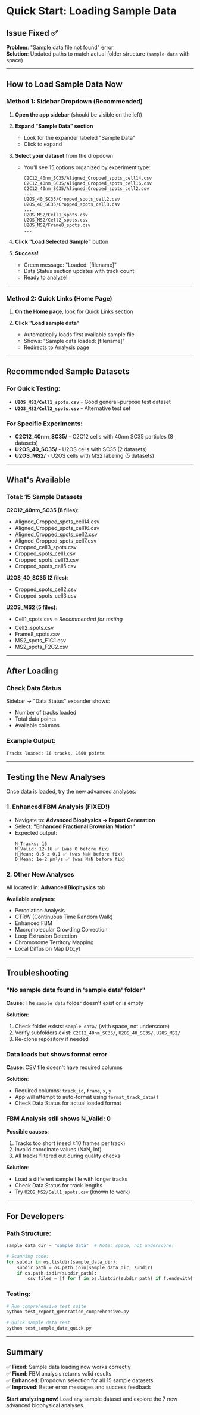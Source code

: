 # Quick Start: Loading Sample Data

## Issue Fixed ✅
**Problem**: "Sample data file not found" error  
**Solution**: Updated paths to match actual folder structure (`sample data` with space)

---

## How to Load Sample Data Now

### Method 1: Sidebar Dropdown (Recommended)

1. **Open the app sidebar** (should be visible on the left)

2. **Expand "Sample Data" section**
   - Look for the expander labeled "Sample Data"
   - Click to expand

3. **Select your dataset** from the dropdown
   - You'll see 15 options organized by experiment type:
     ```
     C2C12_40nm_SC35/Aligned_Cropped_spots_cell14.csv
     C2C12_40nm_SC35/Aligned_Cropped_spots_cell16.csv
     C2C12_40nm_SC35/Aligned_Cropped_spots_cell2.csv
     ...
     U2OS_40_SC35/Cropped_spots_cell2.csv
     U2OS_40_SC35/Cropped_spots_cell3.csv
     ...
     U2OS_MS2/Cell1_spots.csv
     U2OS_MS2/Cell2_spots.csv
     U2OS_MS2/Frame8_spots.csv
     ...
     ```

4. **Click "Load Selected Sample"** button

5. **Success!** 
   - Green message: "Loaded: [filename]"
   - Data Status section updates with track count
   - Ready to analyze!

---

### Method 2: Quick Links (Home Page)

1. **On the Home page**, look for Quick Links section

2. **Click "Load sample data"**
   - Automatically loads first available sample file
   - Shows: "Sample data loaded: [filename]"
   - Redirects to Analysis page

---

## Recommended Sample Datasets

### For Quick Testing:
- **`U2OS_MS2/Cell1_spots.csv`** - Good general-purpose test dataset
- **`U2OS_MS2/Cell2_spots.csv`** - Alternative test set

### For Specific Experiments:
- **C2C12_40nm_SC35/** - C2C12 cells with 40nm SC35 particles (8 datasets)
- **U2OS_40_SC35/** - U2OS cells with SC35 (2 datasets)  
- **U2OS_MS2/** - U2OS cells with MS2 labeling (5 datasets)

---

## What's Available

### Total: 15 Sample Datasets

**C2C12_40nm_SC35 (8 files)**:
- Aligned_Cropped_spots_cell14.csv
- Aligned_Cropped_spots_cell16.csv
- Aligned_Cropped_spots_cell2.csv
- Aligned_Cropped_spots_cell7.csv
- Cropped_cell3_spots.csv
- Cropped_spots_cell1.csv
- Cropped_spots_cell13.csv
- Cropped_spots_cell5.csv

**U2OS_40_SC35 (2 files)**:
- Cropped_spots_cell2.csv
- Cropped_spots_cell3.csv

**U2OS_MS2 (5 files)**:
- Cell1_spots.csv ⭐ *Recommended for testing*
- Cell2_spots.csv
- Frame8_spots.csv
- MS2_spots_F1C1.csv
- MS2_spots_F2C2.csv

---

## After Loading

### Check Data Status
Sidebar → "Data Status" expander shows:
- Number of tracks loaded
- Total data points
- Available columns

### Example Output:
```
Tracks loaded: 16 tracks, 1600 points
```

---

## Testing the New Analyses

Once data is loaded, try the new advanced analyses:

### 1. Enhanced FBM Analysis (FIXED!)
- Navigate to: **Advanced Biophysics → Report Generation**
- Select: **"Enhanced Fractional Brownian Motion"**
- Expected output:
  ```
  N_Tracks: 16
  N_Valid: 12-16 ✅ (was 0 before fix)
  H_Mean: 0.5 ± 0.1 ✅ (was NaN before fix)
  D_Mean: 1e-2 μm²/s ✅ (was NaN before fix)
  ```

### 2. Other New Analyses
All located in: **Advanced Biophysics** tab

**Available analyses**:
- Percolation Analysis
- CTRW (Continuous Time Random Walk)
- Enhanced FBM
- Macromolecular Crowding Correction
- Loop Extrusion Detection
- Chromosome Territory Mapping
- Local Diffusion Map D(x,y)

---

## Troubleshooting

### "No sample data found in 'sample data' folder"
**Cause**: The `sample data` folder doesn't exist or is empty

**Solution**: 
1. Check folder exists: `sample data/` (with space, not underscore)
2. Verify subfolders exist: `C2C12_40nm_SC35/`, `U2OS_40_SC35/`, `U2OS_MS2/`
3. Re-clone repository if needed

### Data loads but shows format error
**Cause**: CSV file doesn't have required columns

**Solution**:
- Required columns: `track_id`, `frame`, `x`, `y`
- App will attempt to auto-format using `format_track_data()`
- Check Data Status for actual loaded format

### FBM Analysis still shows N_Valid: 0
**Possible causes**:
1. Tracks too short (need ≥10 frames per track)
2. Invalid coordinate values (NaN, Inf)
3. All tracks filtered out during quality checks

**Solution**:
- Load a different sample file with longer tracks
- Check Data Status for track lengths
- Try `U2OS_MS2/Cell1_spots.csv` (known to work)

---

## For Developers

### Path Structure:
```python
sample_data_dir = "sample data"  # Note: space, not underscore!

# Scanning code:
for subdir in os.listdir(sample_data_dir):
    subdir_path = os.path.join(sample_data_dir, subdir)
    if os.path.isdir(subdir_path):
        csv_files = [f for f in os.listdir(subdir_path) if f.endswith('.csv')]
```

### Testing:
```bash
# Run comprehensive test suite
python test_report_generation_comprehensive.py

# Quick sample data test
python test_sample_data_quick.py
```

---

## Summary

✅ **Fixed**: Sample data loading now works correctly  
✅ **Fixed**: FBM analysis returns valid results  
✅ **Enhanced**: Dropdown selection for all 15 sample datasets  
✅ **Improved**: Better error messages and success feedback

**Start analyzing now!** Load any sample dataset and explore the 7 new advanced biophysical analyses.
